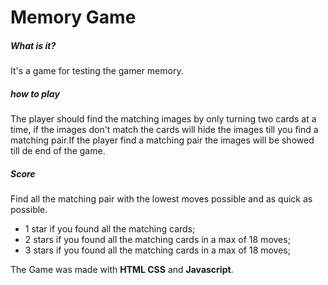 # Memory Game

##### What is it? 
It's a game for testing the gamer memory.

##### how to play
 The player should find the matching images by only turning two cards at a time, if the images don't match the cards will hide the images till you find a matching pair.If the player find a matching pair the images will be showed till de end of the game.

##### Score
Find all the matching pair with the lowest moves possible and as quick as possible.
- 1 star  if you found all the matching cards;
- 2 stars if you found all the matching cards in a max of 18 moves;
- 3 stars if you found all the matching cards in a max of 18 moves;

 The Game was made with **HTML CSS** and **Javascript**.

